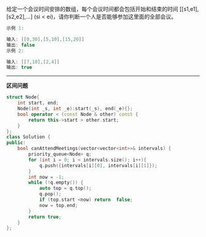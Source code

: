 

给定一个会议时间安排的数组，每个会议时间都会包括开始和结束的时间 [[s1,e1],[s2,e2],...] (si < ei)，请你判断一个人是否能够参加这里面的全部会议。

```cpp
示例 1:

输入: [[0,30],[5,10],[15,20]]
输出: false
示例 2:

输入: [[7,10],[2,4]]
输出: true
```

---



**区间问题**



```cpp
struct Node{
    int start, end;
    Node(int _s, int _e):start(_s), end(_e){};
    bool operator < (const Node & other) const {
        return this->start > other.start;
    }
};
class Solution {
public:
    bool canAttendMeetings(vector<vector<int>>& intervals) {
        priority_queue<Node> q;
        for (int i = 0; i < intervals.size(); i++){
            q.push({intervals[i][0], intervals[i][1]});
        }
        int now = -1;
        while (!q.empty()) {
            auto top = q.top();
            q.pop();
            if (top.start <now) return  false;
            now = top.end;
        }
        return true;
    }
};
```
